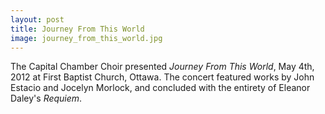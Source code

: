 ```yaml
---
layout: post
title: Journey From This World
image: journey_from_this_world.jpg
---
```


The Capital Chamber Choir presented _Journey From This World_, May 4th, 2012 at First Baptist Church, Ottawa. The concert featured works by John Estacio and Jocelyn Morlock, and concluded with the entirety of Eleanor Daley's _Requiem_.
